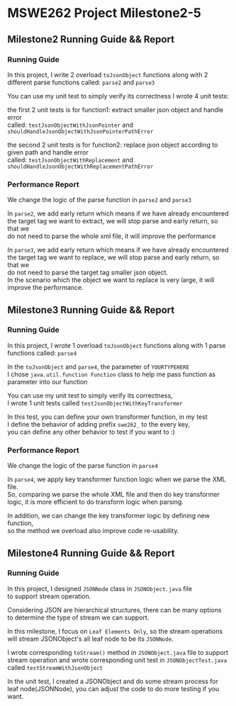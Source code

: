 # MSWE262 Project Milestone2-5

## Milestone2 Running Guide && Report 

### Running Guide
In this project, I write 2 overload `toJsonObject` functions along with
2 different parse functions called: `parse2` and `parse3`  

You can use my unit test to simply verify its correctness
I wrote 4 unit tests:  

the first 2 unit tests is for function1: extract smaller json object and handle error  
called: `testJsonObjectWithJsonPointer` and `shouldHandleJsonObjectWithJsonPointerPathError`  

the second 2 unit tests is for function2: replace json object according to given path and handle error  
called: `testJsonObjectWithReplacement` and `shouldHandleJsonObjectWithReplacementPathError`


### Performance Report
We change the logic of the parse function in `parse2` and `parse3`  

In `parse2`, we add early return which means if we have already encountered  
the target tag we want to extract, we will stop parse and early return, so that we  
do not need to parse the whole xml file, it will improve the performance  


In `parse3`, we add early return which means if we have already encountered  
the target tag we want to replace, we will stop parse and early return, so that we  
do not need to parse the target tag smaller json object.   
In the scenario which the object we want to replace is very large, it will improve the performance.


## Milestone3 Running Guide && Report 

### Running Guide
In this project, I wrote 1 overload `toJsonObject` functions along with
1 parse functions called: `parse4`  

In the `toJsonObject` and `parse4`, the parameter of `YOURTYPEHERE`  
I chose `java.util.function Function` class to help me pass function as 
parameter into our function  

You can use my unit test to simply verify its correctness,  
I wrote 1 unit tests called `testJsonObjectWithKeyTransformer`  

In this test, you can define your own transformer function, in my test  
I define the behavior of adding prefix `swe262_` to the every key,    
you can define any other behavior to test if you want to :)  

### Performance Report
We change the logic of the parse function in `parse4`

In `parse4`, we apply key transformer function logic when we parse the XML file.    
So, comparing we parse the whole XML file and then do key transformer logic, it is
more efficient to do transform logic when parsing.  

In addition, we can change the key transformer logic by defining new function,   
so the method we overload also improve code re-usability.  

## Milestone4 Running Guide && Report

### Running Guide
In this project, I designed `JSONNode` class in `JSONObject.java` file  
to support stream operation.

Considering JSON are hierarchical structures, there can be many options  
to determine the type of stream we can support.  

In this milestone, I focus on `Leaf Elements Only`, so the stream operations
will stream JSONObject's all leaf node to be its `JSONNode`.  

I wrote corresponding `toStream()` method in `JSONObject.java` file to support
stream operation and wrote corresponding unit test in `JSONObjectTest.java`  
called `testStreamWithJsonObject`

In the unit test, I created a JSONObject and do some stream process for  
leaf node(JSONNode), you can adjust the code to do more testing if you want.  